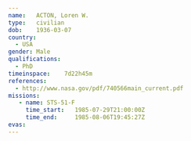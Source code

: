 ```yaml
---
name:	ACTON, Loren W.
type:	civilian
dob:	1936-03-07
country:
  - USA
gender:	Male
qualifications:
  - PhD
timeinspace:	7d22h45m
references:
  - http://www.nasa.gov/pdf/740566main_current.pdf
missions:
   - name: STS-51-F
     time_start:   1985-07-29T21:00:00Z
     time_end:     1985-08-06T19:45:27Z
evas:
---
```


